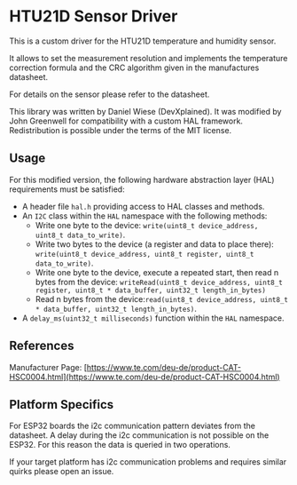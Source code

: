 # HTU21D Sensor Driver
This is a custom driver for the HTU21D temperature and humidity sensor.

It allows to set the measurement resolution and implements the temperature correction formula and the CRC algorithm given in the manufactures datasheet.

For details on the sensor please refer to the datasheet.

This library was written by Daniel Wiese (DevXplained).
It was modified by John Greenwell for compatibility with a custom HAL framework.
Redistribution is possible under the terms of the MIT license.

## Usage

For this modified version, the following hardware abstraction layer (HAL) requirements must be satisfied:

* A header file `hal.h` providing access to HAL classes and methods.
* An `I2C` class within the `HAL` namespace with the following methods:
  - Write one byte to the device: `write(uint8_t device_address, uint8_t data_to_write)`.
  - Write two bytes to the device (a register and data to place there): `write(uint8_t device_address, uint8_t register, uint8_t data_to_write)`.
  - Write one byte to the device, execute a repeated start, then read n bytes from the device: `writeRead(uint8_t device_address, uint8_t register, uint8_t * data_buffer, uint32_t length_in_bytes)`
  - Read n bytes from the device:`read(uint8_t device_address, uint8_t * data_buffer, uint32_t length_in_bytes)`.
* A `delay_ms(uint32_t milliseconds)` function within the `HAL` namespace.

## References
Manufacturer Page: [https://www.te.com/deu-de/product-CAT-HSC0004.html](https://www.te.com/deu-de/product-CAT-HSC0004.html)

## Platform Specifics
For ESP32 boards the i2c communication pattern deviates from the datasheet.
A delay during the i2c communication is not possible on the ESP32. For this reason the data is queried in two operations.

If your target platform has i2c communication problems and requires similar quirks please open an issue.
